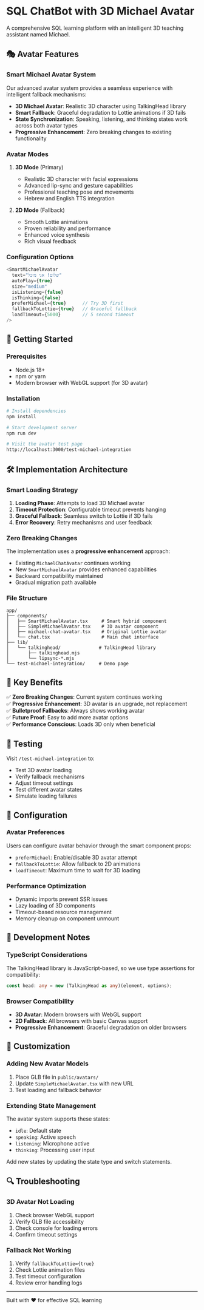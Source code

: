 # SQL ChatBot with 3D Michael Avatar

A comprehensive SQL learning platform with an intelligent 3D teaching assistant named Michael.

## 🎭 Avatar Features

### Smart Michael Avatar System
Our advanced avatar system provides a seamless experience with intelligent fallback mechanisms:

- **3D Michael Avatar**: Realistic 3D character using TalkingHead library
- **Smart Fallback**: Graceful degradation to Lottie animations if 3D fails
- **State Synchronization**: Speaking, listening, and thinking states work across both avatar types
- **Progressive Enhancement**: Zero breaking changes to existing functionality

### Avatar Modes

1. **3D Mode** (Primary)
   - Realistic 3D character with facial expressions
   - Advanced lip-sync and gesture capabilities
   - Professional teaching pose and movements
   - Hebrew and English TTS integration

2. **2D Mode** (Fallback)
   - Smooth Lottie animations
   - Proven reliability and performance
   - Enhanced voice synthesis
   - Rich visual feedback

### Configuration Options

```typescript
<SmartMichaelAvatar
  text="שלום! אני מיכל"
  autoPlay={true}
  size="medium"
  isListening={false}
  isThinking={false}
  preferMichael={true}      // Try 3D first
  fallbackToLottie={true}   // Graceful fallback
  loadTimeout={5000}        // 5 second timeout
/>
```

## 🚀 Getting Started

### Prerequisites

- Node.js 18+ 
- npm or yarn
- Modern browser with WebGL support (for 3D avatar)

### Installation

```bash
# Install dependencies
npm install

# Start development server
npm run dev

# Visit the avatar test page
http://localhost:3000/test-michael-integration
```

## 🛠 Implementation Architecture

### Smart Loading Strategy

1. **Loading Phase**: Attempts to load 3D Michael avatar
2. **Timeout Protection**: Configurable timeout prevents hanging
3. **Graceful Fallback**: Seamless switch to Lottie if 3D fails
4. **Error Recovery**: Retry mechanisms and user feedback

### Zero Breaking Changes

The implementation uses a **progressive enhancement** approach:

- Existing `MichaelChatAvatar` continues working
- New `SmartMichaelAvatar` provides enhanced capabilities
- Backward compatibility maintained
- Gradual migration path available

### File Structure

```
app/
├── components/
│   ├── SmartMichaelAvatar.tsx     # Smart hybrid component
│   ├── SimpleMichaelAvatar.tsx    # 3D avatar component
│   ├── michael-chat-avatar.tsx    # Original Lottie avatar
│   └── chat.tsx                   # Main chat interface
├── lib/
│   └── talkinghead/              # TalkingHead library
│       ├── talkinghead.mjs
│       └── lipsync-*.mjs
└── test-michael-integration/     # Demo page
```

## 🎯 Key Benefits

✅ **Zero Breaking Changes**: Current system continues working  
✅ **Progressive Enhancement**: 3D avatar is an upgrade, not replacement  
✅ **Bulletproof Fallbacks**: Always shows working avatar  
✅ **Future Proof**: Easy to add more avatar options  
✅ **Performance Conscious**: Loads 3D only when beneficial  

## 🧪 Testing

Visit `/test-michael-integration` to:

- Test 3D avatar loading
- Verify fallback mechanisms  
- Adjust timeout settings
- Test different avatar states
- Simulate loading failures

## 🔧 Configuration

### Avatar Preferences

Users can configure avatar behavior through the smart component props:

- `preferMichael`: Enable/disable 3D avatar attempt
- `fallbackToLottie`: Allow fallback to 2D animations
- `loadTimeout`: Maximum time to wait for 3D loading

### Performance Optimization

- Dynamic imports prevent SSR issues
- Lazy loading of 3D components
- Timeout-based resource management
- Memory cleanup on component unmount

## 📝 Development Notes

### TypeScript Considerations

The TalkingHead library is JavaScript-based, so we use type assertions for compatibility:

```typescript
const head: any = new (TalkingHead as any)(element, options);
```

### Browser Compatibility

- **3D Avatar**: Modern browsers with WebGL support
- **2D Fallback**: All browsers with basic Canvas support
- **Progressive Enhancement**: Graceful degradation on older browsers

## 🎨 Customization

### Adding New Avatar Models

1. Place GLB file in `public/avatars/`
2. Update `SimpleMichaelAvatar.tsx` with new URL
3. Test loading and fallback behavior

### Extending State Management

The avatar system supports these states:
- `idle`: Default state
- `speaking`: Active speech
- `listening`: Microphone active  
- `thinking`: Processing user input

Add new states by updating the state type and switch statements.

## 🔍 Troubleshooting

### 3D Avatar Not Loading

1. Check browser WebGL support
2. Verify GLB file accessibility
3. Check console for loading errors
4. Confirm timeout settings

### Fallback Not Working  

1. Verify `fallbackToLottie={true}`
2. Check Lottie animation files
3. Test timeout configuration
4. Review error handling logs

---

Built with ❤️ for effective SQL learning
